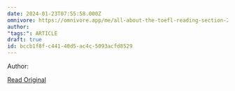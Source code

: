 ```yaml
---
date: 2024-01-23T07:55:58.000Z
omnivore: https://omnivore.app/me/all-about-the-toefl-reading-section-2023-test-resources-18d35517c10
author: 
"tags:": ARTICLE
draft: true
id: bccb1f8f-c441-40d5-ac4c-5093acfd8529
---
```


Author: 

[Read Original](https://www.toeflresources.com/toefl-reading/)

